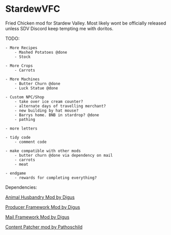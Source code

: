 # StardewVFC

Fried Chicken mod for Stardew Valley. Most likely wont be officially released unless SDV Discord keep tempting me with doritos. 

TODO:

    - More Recipes
        - Mashed Potatoes @done
        - Stock

    - More Crops
        - Carrots

    - More Machines
        - Butter Churn @done
        - Luck Statue @done

    - Custom NPC/Shop
        - take over ice cream counter?
        - alternate days of travelling merchant?
        - new building by hat mouse?
        - Barrys home. BNB in stardrop? @done
        - pathing

    - more letters

    - tidy code
        - comment code
    
    - make compatible with other mods
        - butter churn @done via dependency on mail 
        - carrots
        - meat

    - endgame
        - rewards for completing everything?



Dependencies:

[Animal Husbandry Mod by Digus](https://stackoverflow.com/questions/7653483/github-relative-link-in-markdown-file/7658676)

[Producer Framework Mod by Digus](https://www.nexusmods.com/stardewvalley/mods/4970)

[Mail Framework Mod by Digus](https://www.nexusmods.com/stardewvalley/mods/1536)

[Content Patcher mod by Pathoschild](https://www.nexusmods.com/stardewvalley/mods/1915)
